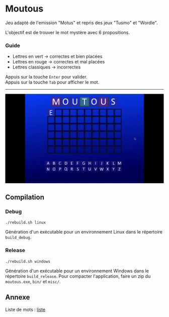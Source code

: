 # Moutous

Jeu adapté de l'emission "Motus" et repris des jeux "Tusmo" et "Wordle". <br>

L'objectif est de trouver le mot mystère avec 6 propositions.

### Guide 
- Lettres en vert -> correctes et bien placées
- Lettres en rouge -> correctes et mal placées
- Lettres classiques -> incorrectes

Appuis sur la touche `Enter` pour valider. <br>
Appuis sur la touche `Tab` pour afficher le mot.

------------------------
<img src="/other/exemple/moutous_demo.gif" alt="Exemple en gif du jeu Moutous" width="" height=""/>


## Compilation
### Debug
```
./rebuild.sh linux
```
Génération d'un exécutable pour un environnement Linux dans le répertoire `build_debug`.

### Release
```
./rebuild.sh windows
```
Génération d'un exécutable pour un environnement Windows dans le répertoire `build_release`. Pour compacter l'application, faire un zip du `moutous.exe`, `bin/` et `misc/`.

## Annexe
Liste de mots : [liste](http://www.3zsoftware.com/fr/listes.php)
